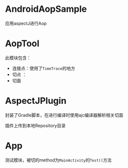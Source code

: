 # AndroidAopSample
应用aspectJ进行Aop

# AopTool
此模块包含：
* 连接点：使用了`TimeTrace`的地方
* 切点 ： 
* 切面

# AspectJPlugin

封装了Gradle脚本，在进行编译时使用ajc编译器解析相关切面

插件上传到本地Repository目录


# App
测试模块，被切的method为`MainActivity`的`Test()`方法

